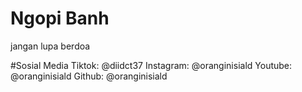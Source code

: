 # Ngopi Banh
jangan lupa berdoa

#Sosial Media
Tiktok: @diidct37
Instagram: @oranginisiald
Youtube: @oranginisiald
Github: @oranginisiald
